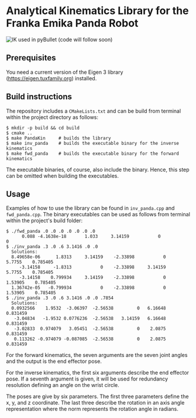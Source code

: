 # Analytical Kinematics Library for the Franka Emika Panda Robot

![IK used in pyBullet (code will follow soon)](misc/panda_pybullet.gif)

## Prerequisites

You need a current version of the Eigen 3 library (https://eigen.tuxfamily.org) installed.

## Build instructions

The repository includes a `CMakeLists.txt` and can be build from terminal within the project directory as follows:

```
$ mkdir -p build && cd build
$ cmake ..
$ make PandaKin     # builds the library
$ make inv_panda    # builds the executable binary for the inverse kinematics
$ make fwd_panda    # builds the executable binary for the forward kinematics
```

The executable binaries, of course, also include the binary.
Hence, this step can be omitted when building the executables.

## Usage

Examples of how to use the library can be found in `inv_panda.cpp` and `fwd_panda.cpp`.
The binary executables can be used as follows from terminal within the project's build folder:

```
$ ./fwd_panda .0 .0 .0 .0 .0 .0 .0
      0.088 -4.1638e-18       1.033     3.14159           0           0
$ ./inv_panda .3 .0 .6 3.1416 .0 .0
  Solutions:
  8.49658e-06      1.8313     3.14159    -2.33898           0      5.7755    0.785405
     -3.14158     -1.8313           0    -2.33898     3.14159      5.7755    0.785405
     -3.14158    0.799934     3.14159    -2.33898           0     1.53905    0.785405
  1.36742e-05   -0.799934           0    -2.33898           0     1.53905    0.785405
$ ./inv_panda .3 .0 .6 3.1416 .0 .0 .7854
  Solutions:
  0.0932566    1.9532  -3.06397  -2.56538         0   6.16648  0.831459
   -3.04834   -1.9532 0.0776236  -2.56538   3.14159   6.16648  0.831459
   -3.02833  0.974079   3.05451  -2.56538         0    2.0875  0.831459
   0.113262 -0.974079 -0.087085  -2.56538         0    2.0875  0.831459
```

For the forward kinematics, the seven arguments are the seven joint angles and the output is the end effector pose.

For the inverse kinematics, the first six arguments describe the end effector pose.
If a seventh argument is given, it will be used for redundancy resolution defining an angle on the wrist circle.

The poses are give by six parameters.
The first three parameters define the x, y, and z coordinate.
The last three describe the rotation in an axis angle representation where the norm represents the rotation angle in radians.

